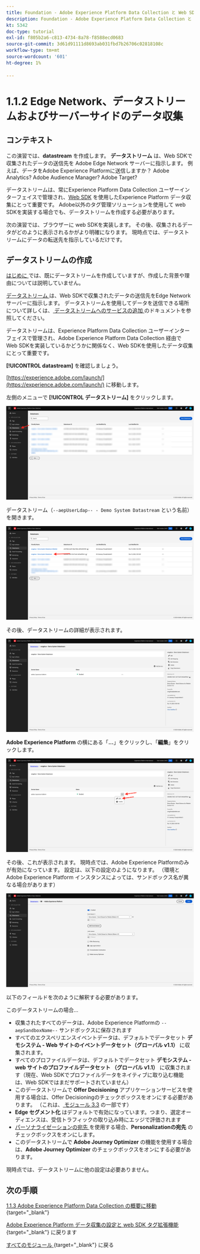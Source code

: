 ```yaml
---
title: Foundation - Adobe Experience Platform Data Collection と Web SDK Extension の設定 – Edge Network、データストリームおよびサーバーサイドのデータ収集
description: Foundation - Adobe Experience Platform Data Collection と Web SDK Extension の設定 – Edge Network、データストリームおよびサーバーサイドのデータ収集
kt: 5342
doc-type: tutorial
exl-id: f805b2a6-c813-4734-8a78-f8588ecd0683
source-git-commit: 3d61d91111d8693ab031fbd7b26706c02818108c
workflow-type: tm+mt
source-wordcount: '601'
ht-degree: 1%

---
```


# 1.1.2 Edge Network、データストリームおよびサーバーサイドのデータ収集

## コンテキスト

この演習では、**datastream** を作成します。 **データストリーム** は、Web SDKで収集されたデータの送信先を Adobe Edge Network サーバーに指示します。 例えば、データをAdobe Experience Platformに送信しますか？ Adobe Analytics? Adobe Audience Manager? Adobe Target?

データストリームは、常にExperience Platform Data Collection ユーザーインターフェイスで管理され、[Web SDK](https://experienceleague.adobe.com/ja/docs/experience-platform/web-sdk/home) を使用したExperience Platform データ収集にとって重要です。 Adobe以外のタグ管理ソリューションを使用して web SDKを実装する場合でも、データストリームを作成する必要があります。

次の演習では、ブラウザーに web SDKを実装します。 その後、収集されるデータがどのように表示されるかがより明確になります。 現時点では、データストリームにデータの転送先を指示しているだけです。

## データストリームの作成

[ はじめに ](./../../../../modules/getting-started/gettingstarted/ex2.md) では、既にデータストリームを作成していますが、作成した背景や理由については説明していません。

[ データストリーム ](https://experienceleague.adobe.com/ja/docs/experience-platform/datastreams/overview) は、Web SDKで収集されたデータの送信先をEdge Network サーバーに指示します。 データストリームを使用してデータを送信できる場所について詳しくは、[ データストリームへのサービスの追加 ](https://experienceleague.adobe.com/en/docs/experience-platform/datastreams/configure#add-services) のドキュメントを参照してください。

データストリームは、Experience Platform Data Collection ユーザーインターフェイスで管理され、Adobe Experience Platform Data Collection 経由で Web SDKを実装しているかどうかに関係なく、Web SDKを使用したデータ収集にとって重要です。

**[!UICONTROL datastream]** を確認しましょう。

[https://experience.adobe.com/launch/](https://experience.adobe.com/launch/) に移動します。

左側のメニューで **[!UICONTROL データストリーム]** をクリックします。

![ 左側のナビゲーションでデータストリームアイコンをクリック ](./images/edgeconfig1.png)

データストリーム（`--aepUserLdap-- - Demo System Datastream` という名前）を開きます。

![ データストリームに名前を付けて保存する ](./images/edgeconfig2.png)

その後、データストリームの詳細が表示されます。

![ データストリームに名前を付けて保存する ](./images/edgecfg1.png)

**Adobe Experience Platform** の横にある「**...**」をクリックし、「**編集**」をクリックします。

![ データストリームに名前を付けて保存する ](./images/edgecfg1a.png)

その後、これが表示されます。 現時点では、Adobe Experience Platformのみが有効になっています。 設定は、以下の設定のようになります。 （環境とAdobe Experience Platform インスタンスによっては、サンドボックス名が異なる場合があります）

![ データストリームに名前を付けて保存する ](./images/edgecfg2.png)

以下のフィールドを次のように解釈する必要があります。

このデータストリームの場合…

- 収集されたすべてのデータは、Adobe Experience Platformの `--aepSandboxName--` サンドボックスに保存されます
- すべてのエクスペリエンスイベントデータは、デフォルトでデータセット **デモシステム - Web サイトのイベントデータセット（グローバル v1.1）** に収集されます。
- すべてのプロファイルデータは、デフォルトでデータセット **デモシステム - web サイトのプロファイルデータセット （グローバル v1.1）** に収集されます（現在、Web SDKでプロファイルデータをネイティブに取り込む機能は、Web SDKではまだサポートされていません）
- このデータストリームで **Offer Decisioning** アプリケーションサービスを使用する場合は、Offer Decisioningのチェックボックスをオンにする必要があります。 （これは、[ モジュール 3.3](./../../../../modules/delivery-activation/ajo-b2c/ajob2c-3/offer-decisioning.md) の一部です）
- **Edge セグメント化** はデフォルトで有効になっています。つまり、選定オーディエンスは、受信トラフィックの取り込み時にエッジで評価されます
- [ パーソナライゼーションの宛先 ](https://experienceleague.adobe.com/en/docs/experience-platform/destinations/catalog/personalization/overview) を使用する場合、**Personalizationの宛先** のチェックボックスをオンにします。
- このデータストリームで **Adobe Journey Optimizer** の機能を使用する場合は、**Adobe Journey Optimizer** のチェックボックスをオンにする必要があります。

現時点では、データストリームに他の設定は必要ありません。

## 次の手順

[1.1.3 Adobe Experience Platform Data Collection の概要に移動 ](./ex3.md){target="_blank"}

[Adobe Experience Platform データ収集の設定と web SDK タグ拡張機能 ](./data-ingestion-launch-web-sdk.md){target="_blank"} に戻ります

[ すべてのモジュール ](./../../../../overview.md){target="_blank"} に戻る
